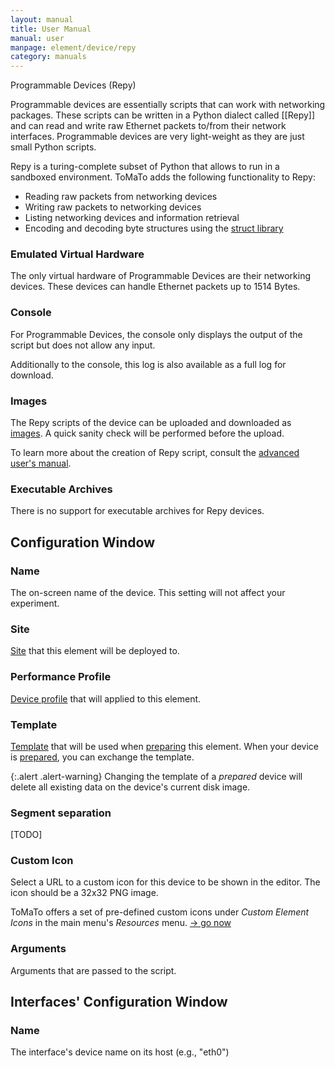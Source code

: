 ```yaml
---
layout: manual
title: User Manual
manual: user
manpage: element/device/repy
category: manuals
---
```


Programmable Devices (Repy)

Programmable devices are essentially scripts that can work with networking packages. These scripts can be written in a Python dialect called [[Repy]] and can read and write raw Ethernet packets to/from their network interfaces. Programmable devices are very light-weight as they are just small Python scripts.

Repy is a turing-complete subset of Python that allows to run in a sandboxed environment.
ToMaTo adds the following functionality to Repy:

 * Reading raw packets from networking devices
 * Writing raw packets to networking devices
 * Listing networking devices and information retrieval
 * Encoding and decoding byte structures using the [struct library](http://docs.python.org/library/struct.html)

### Emulated Virtual Hardware
The only virtual hardware of Programmable Devices are their networking devices. These devices can handle Ethernet packets up to 1514 Bytes.

### Console
For Programmable Devices, the console only displays the output of the script but does not allow any input.

Additionally to the console, this log is also available as a full log for download.

### Images
The Repy scripts of the device can be uploaded and downloaded as [images](../image). A quick sanity check will be performed before the upload.

To learn more about the creation of Repy script, consult the [advanced user's manual](/manuals/dev).

### Executable Archives
There is no support for executable archives for Repy devices.

## <a name="config"></a> Configuration Window

### Name

The on-screen name of the device. This setting will not affect your experiment.

### Site

[Site](../../../site_host) that this element will be deployed to.

### Performance Profile

[Device profile](../profile) that will applied to this element.

### Template

[Template](../template) that will be used when [preparing](../../action#prepare) this element. When your device is [prepared](../..#state), you can exchange the template.

{:.alert .alert-warning}
Changing the template of a _prepared_ device will delete all existing data on the device's current disk image.

### Segment separation

[TODO]

### Custom Icon

Select a URL to a custom icon for this device to be shown in the editor. The icon should be a 32x32 PNG image.

ToMaTo offers a set of pre-defined custom icons under _Custom Element Icons_ in the main menu's _Resources_ menu. [→ go now](https://master.tomato-lab.org/web_resources/custom_element_icons/)

### Arguments

Arguments that are passed to the script.

## <a name="interface_config"></a> Interfaces' Configuration Window

### Name

The interface's device name on its host (e.g., "eth0")

